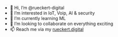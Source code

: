 - 👋 Hi, I’m @rueckert-digital
- 👀 I’m interested in IoT, Voip, AI & security
- 🌱 I’m currently learning ML
- 💞️ I’m looking to collaborate on everything exciting
- 📫 Reach me via my [rueckert.digital](https://rueckert.digital)

<!---
rueckert-digital/rueckert-digital is a ✨ special ✨ repository because its `README.md` (this file) appears on your GitHub profile.
You can click the Preview link to take a look at your changes.
--->
